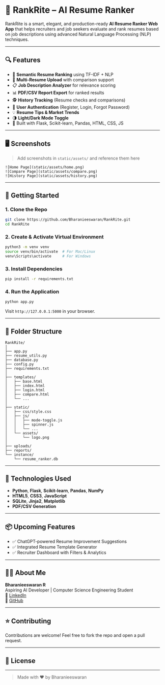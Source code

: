 # 💼 RankRite – AI Resume Ranker

RankRite is a smart, elegant, and production-ready **AI Resume Ranker Web App** that helps recruiters and job seekers evaluate and rank resumes based on job descriptions using advanced Natural Language Processing (NLP) techniques.

---

## 🔍 Features

- 🧠 **Semantic Resume Ranking** using TF-IDF + NLP
- 📂 **Multi-Resume Upload** with comparison support
- 📋 **Job Description Analyzer** for relevance scoring
- 📊 **PDF/CSV Report Export** for ranked results
- 🕵️ **History Tracking** (Resume checks and comparisons)
- 🔐 **User Authentication** (Register, Login, Forgot Password)
- 💡 **Resume Tips & Market Trends**
- 🌗 **Light/Dark Mode Toggle**
- 🧪 Built with Flask, Scikit-learn, Pandas, HTML, CSS, JS

---

## 🖥️ Screenshots

> Add screenshots in `static/assets/` and reference them here

```
![Home Page](static/assets/home.png)
![Compare Page](static/assets/compare.png)
![History Page](static/assets/history.png)
```

---

## 🚀 Getting Started

### 1. Clone the Repo

```bash
git clone https://github.com/Bharanieeswaran/RankRite.git
cd RankRite
```

### 2. Create & Activate Virtual Environment

```bash
python3 -m venv venv
source venv/bin/activate  # For Mac/Linux
venv\Scripts\activate     # For Windows
```

### 3. Install Dependencies

```bash
pip install -r requirements.txt
```

### 4. Run the Application

```bash
python app.py
```

Visit `http://127.0.0.1:5000` in your browser.

---

## 🧾 Folder Structure

```
RankRite/
│
├── app.py
├── resume_utils.py
├── database.py
├── config.py
├── requirements.txt
│
├── templates/
│   ├── base.html
│   ├── index.html
│   ├── login.html
│   ├── compare.html
│   └── ...
│
├── static/
│   ├── css/style.css
│   ├── js/
│   │   ├── mode-toggle.js
│   │   ├── spinner.js
│   │   └── ...
│   └── assets/
│       └── logo.png
│
├── uploads/
├── reports/
└── instance/
    └── resume_ranker.db
```

---

## 🧠 Technologies Used

- **Python**, **Flask**, **Scikit-learn**, **Pandas**, **NumPy**
- **HTML5**, **CSS3**, **JavaScript**
- **SQLite**, **Jinja2**, **Matplotlib**
- **PDF/CSV Generation**

---

## 📦 Upcoming Features

- ✅ ChatGPT-powered Resume Improvement Suggestions
- ✅ Integrated Resume Template Generator
- ✅ Recruiter Dashboard with Filters & Analytics

---

## 🙋‍♂️ About Me

**Bharanieeswaran R**  
Aspiring AI Developer | Computer Science Engineering Student  
🔗 [LinkedIn](https://www.linkedin.com/in/bharanieeswaran-r-08a736310/)  
🔗 [GitHub](https://github.com/Bharanieeswaran)

---

## ⭐ Contributing

Contributions are welcome! Feel free to fork the repo and open a pull request.

---

## 📜 License

---

> Made with ❤️ by Bharanieeswaran
